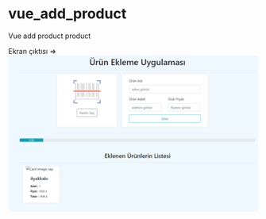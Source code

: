 # vue_add_product
 Vue add product product

Ekran çıktısı => <br>
![](https://github.com/fatihtarim1997/vue_add_product_app/blob/main/screen.PNG)
